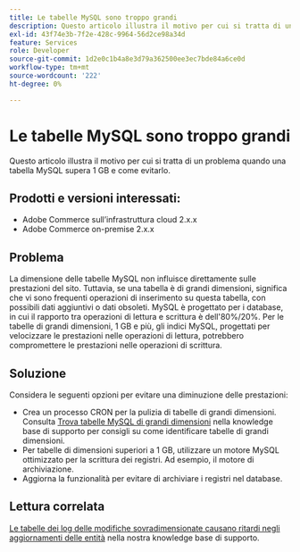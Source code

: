 ```yaml
---
title: Le tabelle MySQL sono troppo grandi
description: Questo articolo illustra il motivo per cui si tratta di un problema quando una tabella MySQL supera 1 GB e come evitarlo.
exl-id: 43f74e3b-7f2e-428c-9964-56d2ce98a34d
feature: Services
role: Developer
source-git-commit: 1d2e0c1b4a8e3d79a362500ee3ec7bde84a6ce0d
workflow-type: tm+mt
source-wordcount: '222'
ht-degree: 0%

---
```


# Le tabelle MySQL sono troppo grandi

Questo articolo illustra il motivo per cui si tratta di un problema quando una tabella MySQL supera 1 GB e come evitarlo.

## Prodotti e versioni interessati:

* Adobe Commerce sull’infrastruttura cloud 2.x.x
* Adobe Commerce on-premise 2.x.x

## Problema

La dimensione delle tabelle MySQL non influisce direttamente sulle prestazioni del sito. Tuttavia, se una tabella è di grandi dimensioni, significa che vi sono frequenti operazioni di inserimento su questa tabella, con possibili dati aggiuntivi o dati obsoleti. MySQL è progettato per i database, in cui il rapporto tra operazioni di lettura e scrittura è dell&#39;80%/20%.  Per le tabelle di grandi dimensioni, 1 GB e più, gli indici MySQL, progettati per velocizzare le prestazioni nelle operazioni di lettura, potrebbero compromettere le prestazioni nelle operazioni di scrittura.

## Soluzione

Considera le seguenti opzioni per evitare una diminuzione delle prestazioni:

* Crea un processo CRON per la pulizia di tabelle di grandi dimensioni. Consulta [Trova tabelle MySQL di grandi dimensioni](/help/how-to/general/find-large-mysql-tables.md) nella knowledge base di supporto per consigli su come identificare tabelle di grandi dimensioni.
* Per tabelle di dimensioni superiori a 1 GB, utilizzare un motore MySQL ottimizzato per la scrittura dei registri. Ad esempio, il motore di archiviazione.
* Aggiorna la funzionalità per evitare di archiviare i registri nel database.

## Lettura correlata

[Le tabelle dei log delle modifiche sovradimensionate causano ritardi negli aggiornamenti delle entità](/help/troubleshooting/database/changes-in-the-database-are-not-reflected-on-the-storefront.md) nella nostra knowledge base di supporto.

